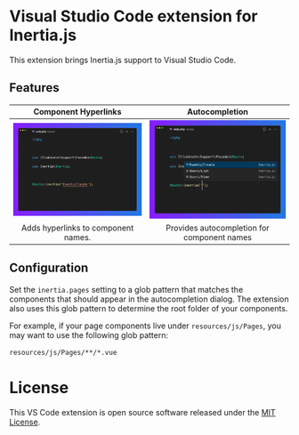 # Visual Studio Code extension for Inertia.js

This extension brings Inertia.js support to Visual Studio Code.

## Features

| Component Hyperlinks                | Autocompletion                              |
| :-----------------------------------: | :-------------------------------------------: |
| <img src=".github/hyperlink.png" width="370" />          | <img src=".github/autocompletion.png" width="370" />             |
| Adds hyperlinks to component names. | Provides autocompletion for component names |

## Configuration

Set the `inertia.pages` setting to a glob pattern that matches the components
that should appear in the autocompletion dialog. The extension also uses this
glob pattern to determine the root folder of your components.

For example, if your page components live under `resources/js/Pages`, you may
want to use the following glob pattern:

```
resources/js/Pages/**/*.vue
```

# License

This VS Code extension is open source software released under the
[MIT License](./LICENSE.md).
